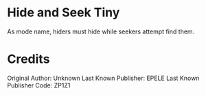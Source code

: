 # Hide and Seek Tiny
As mode name, hiders must hide while seekers attempt find them.

# Credits
Original Author: Unknown
Last Known Publisher: EPELE
Last Known Publisher Code: ZP1Z1